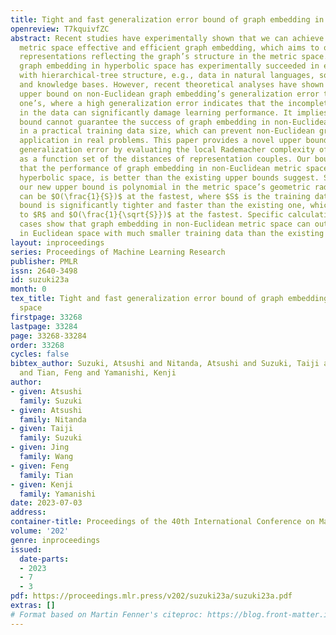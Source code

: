 ```yaml
---
title: Tight and fast generalization error bound of graph embedding in metric space
openreview: T7kquivfZC
abstract: Recent studies have experimentally shown that we can achieve in non-Euclidean
  metric space effective and efficient graph embedding, which aims to obtain the vertices’
  representations reflecting the graph’s structure in the metric space. Specifically,
  graph embedding in hyperbolic space has experimentally succeeded in embedding graphs
  with hierarchical-tree structure, e.g., data in natural languages, social networks,
  and knowledge bases. However, recent theoretical analyses have shown a much higher
  upper bound on non-Euclidean graph embedding’s generalization error than Euclidean
  one’s, where a high generalization error indicates that the incompleteness and noise
  in the data can significantly damage learning performance. It implies that the existing
  bound cannot guarantee the success of graph embedding in non-Euclidean metric space
  in a practical training data size, which can prevent non-Euclidean graph embedding’s
  application in real problems. This paper provides a novel upper bound of graph embedding’s
  generalization error by evaluating the local Rademacher complexity of the model
  as a function set of the distances of representation couples. Our bound clarifies
  that the performance of graph embedding in non-Euclidean metric space, including
  hyperbolic space, is better than the existing upper bounds suggest. Specifically,
  our new upper bound is polynomial in the metric space’s geometric radius $R$ and
  can be $O(\frac{1}{S})$ at the fastest, where $S$ is the training data size. Our
  bound is significantly tighter and faster than the existing one, which can be exponential
  to $R$ and $O(\frac{1}{\sqrt{S}})$ at the fastest. Specific calculations on example
  cases show that graph embedding in non-Euclidean metric space can outperform that
  in Euclidean space with much smaller training data than the existing bound has suggested.
layout: inproceedings
series: Proceedings of Machine Learning Research
publisher: PMLR
issn: 2640-3498
id: suzuki23a
month: 0
tex_title: Tight and fast generalization error bound of graph embedding in metric
  space
firstpage: 33268
lastpage: 33284
page: 33268-33284
order: 33268
cycles: false
bibtex_author: Suzuki, Atsushi and Nitanda, Atsushi and Suzuki, Taiji and Wang, Jing
  and Tian, Feng and Yamanishi, Kenji
author:
- given: Atsushi
  family: Suzuki
- given: Atsushi
  family: Nitanda
- given: Taiji
  family: Suzuki
- given: Jing
  family: Wang
- given: Feng
  family: Tian
- given: Kenji
  family: Yamanishi
date: 2023-07-03
address: 
container-title: Proceedings of the 40th International Conference on Machine Learning
volume: '202'
genre: inproceedings
issued:
  date-parts:
  - 2023
  - 7
  - 3
pdf: https://proceedings.mlr.press/v202/suzuki23a/suzuki23a.pdf
extras: []
# Format based on Martin Fenner's citeproc: https://blog.front-matter.io/posts/citeproc-yaml-for-bibliographies/
---
```

